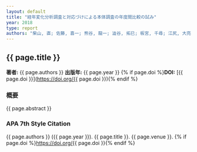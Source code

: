 ```yaml
---
layout: default
title: "経年変化分析調査と対応づけによる本体調査の年度間比較の試み"
year: 2018
type: report
authors: "柴山, 直; 佐藤, 喜一; 熊谷, 龍一; 澁谷, 拓巳; 板宮, 千尋; 江尻, 大亮"
---
```


## {{ page.title }}

**著者:** {{ page.authors }}
**出版年:** {{ page.year }}
{% if page.doi %}**DOI:** [{{ page.doi }}](https://doi.org/{{ page.doi }}){% endif %}

### 概要
{{ page.abstract }}

### APA 7th Style Citation
{{ page.authors }} ({{ page.year }}). {{ page.title }}. {{ page.venue }}. {% if page.doi %}https://doi.org/{{ page.doi }}{% endif %}